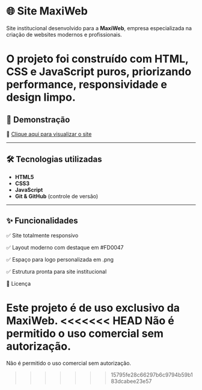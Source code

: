 # 🌐 Site MaxiWeb

Site institucional desenvolvido para a **MaxiWeb**, empresa especializada na criação de websites modernos e profissionais. 

O projeto foi construído com **HTML, CSS e JavaScript puros**, priorizando performance, responsividade e design limpo.
=======

## 🚀 Demonstração
🔗 [Clique aqui para visualizar o site](https://jeniffer-mxm.github.io/Site-MaxiWeb/)

---

## 🛠️ Tecnologias utilizadas
- **HTML5**
- **CSS3**
- **JavaScript**
- **Git & GitHub** (controle de versão)

---

## ✨ Funcionalidades

✅ Site totalmente responsivo

✅ Layout moderno com destaque em #FD0047

✅ Espaço para logo personalizada em .png

✅ Estrutura pronta para site institucional

📄 Licença

Este projeto é de uso exclusivo da MaxiWeb.
<<<<<<< HEAD
Não é permitido o uso comercial sem autorização.
=======
Não é permitido o uso comercial sem autorização.
>>>>>>> 15795fe28c66297b6c9794b59b183dcabee23e57
